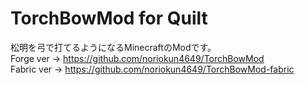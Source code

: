 # TorchBowMod for Quilt
松明を弓で打てるようになるMinecraftのModです。  
Forge ver → https://github.com/noriokun4649/TorchBowMod  
Fabric ver → https://github.com/noriokun4649/TorchBowMod-fabric
